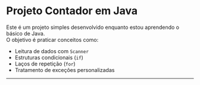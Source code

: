# Projeto Contador em Java

Este é um projeto simples desenvolvido enquanto estou aprendendo o básico de Java.  
O objetivo é praticar conceitos como:

- Leitura de dados com `Scanner`
- Estruturas condicionais (`if`)
- Laços de repetição (`for`)
- Tratamento de exceções personalizadas

---

